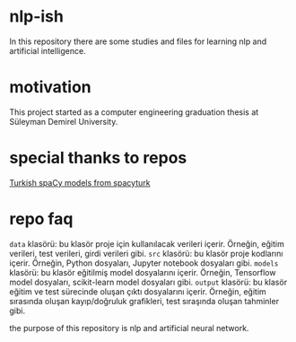 # nlp-ish
In this repository there are some studies and files for learning nlp and artificial intelligence.

# motivation
This project started as a computer engineering graduation thesis at Süleyman Demirel University.

# special thanks to repos
[Turkish spaCy models from spacyturk](https://github.com/spacyturk/spacyturk)

# repo faq
``data`` klasörü: bu klasör proje için kullanılacak verileri içerir. Örneğin, eğitim verileri, test verileri, girdi verileri gibi.
``src`` klasörü: bu klasör proje kodlarını içerir. Örneğin, Python dosyaları, Jupyter notebook dosyaları gibi.
``models`` klasörü: bu klasör eğitilmiş model dosyalarını içerir. Örneğin, Tensorflow model dosyaları, scikit-learn model dosyaları gibi.
``output`` klasörü: bu klasör eğitim ve test sürecinde oluşan çıktı dosyalarını içerir. Örneğin, eğitim sırasında oluşan kayıp/doğruluk grafikleri, test sıraşında oluşan tahminler gibi.

the purpose of this repository is nlp and artificial neural network.
